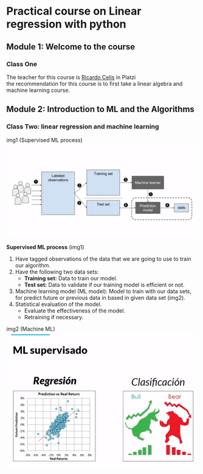 # Practical course on Linear regression with python


## Module 1: Welcome to the course
### Class One
The teacher for this course is [Ricardo Celis](https://www.linkedin.com/in/ricardo-celis-809aa76b/?originalSubdomain=co) in Platzi  
the recommendation for this course is to first take a linear algebra and machine learning course.

## Module 2: Introduction to ML and the Algorithms
### Class Two: linear regression and machine learning
img1 (Supervised ML process)
![](https://github.com/Segaretsu/Datacademy-platzi/blob/main/assets/images/Superviced_ML_process.png?raw=true)  

**Supervised ML process**  (img1)
1. Have tagged observations of the data that we are going to use to train our algorithm.
2. Have the following two data sets: 
    - **Training set:** Data to train our model. 
    - **Test set:** Data to validate if our training model is efficient or not.
3. Machine learning model (ML model): Model to train with our data sets, for predict future or previous data in based in given data set (img2).
4. Statistical evaluation of the model.
    - Evaluate the effectiveness of the model.
    - Retraining if necessary.

img2 (Machine ML)
![](https://github.com/Segaretsu/Datacademy-platzi/blob/main/assets/images/Supervised_ML_example.png?raw=true)
